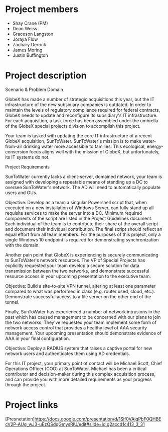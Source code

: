 # Project members

- Shay Crane (PM)
- Dean Weiss
- Graceson Langston
- Joraya Flow
- Zachary Derrick
- James Moring
- Justin Buffington

# Project description

Scenario & Problem Domain

GlobeX has made a number of strategic acquisitions this year, but the IT infrastructure of the new subsidiary companies is outdated. In order to maintain the levels of regulatory compliance required for federal contracts, GlobeX needs to update and reconfigure its subsidiary's IT infrastructure. For each acquisition, a task force has been assembled under the umbrella of the GlobeX special projects division to accomplish this project.

Your team is tasked with updating the core IT infrastructure of a recent GlobeX acquisition, SunToWater. SunToWater's mission is to make water-from-air drinking water more accessible to families. This ecological, energy-conversion focus aligns well with the mission of GlobeX, but unfortunately, its IT systems do not.

Project Requirements

SunToWater currently lacks a client-server, domained network, your team is assigned with developing a repeatable means of standing up a DC to oversee SunToWater's network. The AD will need to automatically populate users and OUs.

Objective: Develop as a team a singular Powershell script that, when executed on a new installation of Windows Server, can fully stand up all requisite services to make the server into a DC. Minimum required components of the script are listed in the Project Guidelines document. Each individual of the team is to contribute their share of the overall script and document their individual contribution. The final script should reflect an equal effort from all team members.
For the purposes of this project, only a single Windows 10 endpoint is required for demonstrating synchronization with the domain.

Another pain point that GlobeX is experiencing is securely communicating to SunToWater's network resources. The VP of Special Projects has explicitly requested your team develop a secure solution for data transmission between the two networks, and demonstrate successful resource access in your upcoming presentation to the executive team.

Objective: Build a site-to-site VPN tunnel, altering at least one parameter compared to what was performed in class (e.g. router used, cloud, etc.). Demonstrate successful access to a file server on the other end of the tunnel.

Finally, SunToWater has experienced a number of network intrusions in the past which has caused management to be concerned with our plans to join the two networks. They've requested your team implement some form of network access control that provides a healthy level of AAA security management. Your upcoming presentation should demonstrate evidence of AAA in your final configuration.

Objective: Deploy a RADIUS system that raises a captive portal for new network users and authenticates them using AD credentials.

For this IT project, your primary point of contact will be Michael Scott, Chief Operations Officer (COO) at SunToWater. Michael has been a critical contributor and decision-maker during this complex acquisition process, and can provide you with more detailed requirements as your progress through the project.

# Project links 

[Presnetation]https://docs.google.com/presentation/d/1Sif0VAjqPbF0QHBEcV2P-AUg_wJ3-uEzQSdqGmysRlU/edit#slide=id.g2accd1c413_3_31
